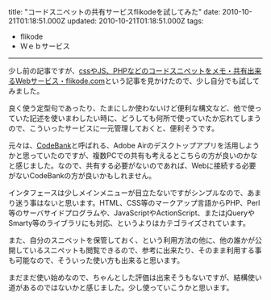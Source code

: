 title: "コードスニペットの共有サービスflikodeを試してみた"
date: 2010-10-21T01:18:51.000Z
updated: 2010-10-21T01:18:51.000Z
tags: 
  - flikode
  - Ｗｅｂサービス
---


少し前の記事ですが、[cssやJS、PHPなどのコードスニペットをメモ・共有出来るWebサービス・flikode.com](http://kachibito.net/web-service/flikode.html)という記事を見かけたので、少し自分でも試してみました。

良く使う定型句であったり、たまにしか使わないけど便利な構文など、他で使っていた記述を使いまわしたい時に、どうしても何所で使っていたか忘れてしまうので、こういったサービスに一元管理しておくと、便利そうです。

元々は、[CodeBank](http://www.adobe.com/cfusion/marketplace/index.cfm?event=marketplace.offering&offeringid=18729&marketplaceid=1)と呼ばれる、Adobe Airのデスクトップアプリを活用しようかと思っていたのですが、複数PCでの共有も考えるとこちらの方が良いのかなと感じました。なので、共有する必要がないのであれば、Webに接続する必要がないCodeBankの方が良いかもしれません。

インタフェースは少しメインメニューが目立たないですがシンプルなので、あまり迷う事はないと思います。HTML、CSS等のマークアップ言語からPHP、Perl等のサーバサイドプログラムや、JavaScriptやActionScript、またはjQueryやSmarty等のライブラリにも対応、というよりはカテゴライズされています。

また、自分のスニペットを保管しておく、という利用方法の他に、他の誰かが公開しているスニペットも閲覧できるので、参考に出来たり、そのまま利用する事も可能なので、そういった使い方も出来ると思います。

まだまだ使い始めなので、ちゃんとした評価は出来そうもないですが、結構使い道があるのではないかと感じました。少し使っていこうかと思います。


